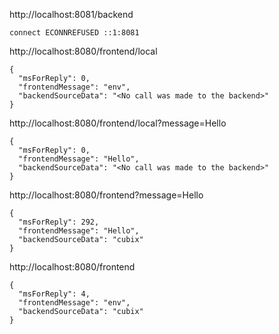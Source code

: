 

http://localhost:8081/backend
```
connect ECONNREFUSED ::1:8081
```

http://localhost:8080/frontend/local
```
{
  "msForReply": 0,
  "frontendMessage": "env",
  "backendSourceData": "<No call was made to the backend>"
}
```

http://localhost:8080/frontend/local?message=Hello
```
{
  "msForReply": 0,
  "frontendMessage": "Hello",
  "backendSourceData": "<No call was made to the backend>"
}
```

http://localhost:8080/frontend?message=Hello
```
{
  "msForReply": 292,
  "frontendMessage": "Hello",
  "backendSourceData": "cubix"
}
```

http://localhost:8080/frontend
```
{
  "msForReply": 4,
  "frontendMessage": "env",
  "backendSourceData": "cubix"
}
```
